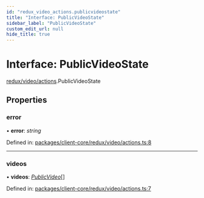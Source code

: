 ```yaml
---
id: "redux_video_actions.publicvideostate"
title: "Interface: PublicVideoState"
sidebar_label: "PublicVideoState"
custom_edit_url: null
hide_title: true
---
```


# Interface: PublicVideoState

[redux/video/actions](../modules/redux_video_actions.md).PublicVideoState

## Properties

### error

• **error**: *string*

Defined in: [packages/client-core/redux/video/actions.ts:8](https://github.com/xr3ngine/xr3ngine/blob/66a84a950/packages/client-core/redux/video/actions.ts#L8)

___

### videos

• **videos**: [*PublicVideo*](redux_video_actions.publicvideo.md)[]

Defined in: [packages/client-core/redux/video/actions.ts:7](https://github.com/xr3ngine/xr3ngine/blob/66a84a950/packages/client-core/redux/video/actions.ts#L7)
